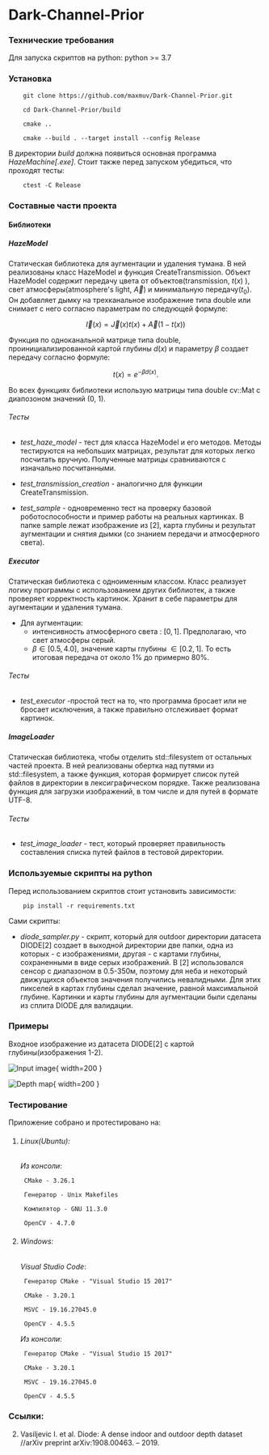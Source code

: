 # Dark-Channel-Prior
### Технические требования

Для запуска скриптов на python:
	python >= 3.7
	
### Установка

```console
    git clone https://github.com/maxmuv/Dark-Channel-Prior.git
    
    cd Dark-Channel-Prior/build

    cmake ..

    cmake --build . --target install --config Release
```

В директории *build* должна появиться основная программа *HazeMachine[.exe]*. Стоит также перед запуском убедиться, что проходят тесты:

```console
    ctest -C Release
```

### Составные части проекта
#### Библиотеки
##### HazeModel
Статическая библиотека для аугментации и удаления тумана. В ней реализованы класс HazeModel и функция CreateTransmission. Объект HazeModel содержит передачу цвета от объектов(transmission, $t(x)$ ), свет атмосферы(atmosphere's light, $\vec{A}$) и минимальную передачу($t_0$). Он добавляет дымку на трехканальное изображение типа double или снимает с него согласно параметрам по следующей формуле:

$$\vec{I}(x) = \vec{J}(x) t(x) + \vec{A}(1 - t(x))$$  

Функция по одноканальной матрице типа double, проинициализированной картой глубины $d(x)$ и параметру $\beta$ создает передачу согласно формуле:

$$t(x) = e^{-\beta d(x)}.$$

Во всех функциях библиотеки использую матрицы типа double cv::Mat с диапозоном значений (0, 1).

###### Тесты
* *test_haze_model* - тест для класса HazeModel и его методов. Методы тестируются на небольших матрицах, результат для которых легко посчитать вручную. Полученные матрицы сравниваются с изначально посчитанными.

* *test_transmission_creation* - аналогично для функции CreateTransmission.

* *test_sample* - одновременно тест на проверку базовой роботоспособности и пример работы на реальных картинках. В папке sample лежат изображение из [2], карта глубины и результат аугментации и снятия дымки (со знанием передачи и атмосферного света). 

##### Executor
Статическая библиотека с одноименным классом. Класс реализует логику программы с использованием других библиотек, а также проверяет корректность картинок. Хранит в себе параметры для аугментации и удаления тумана.

* Для аугментации:
    + интенсивность атмосферного света : $[0, 1]$. Предполагаю, что свет атмосферы серый.
    + $\beta \in [0.5, 4.0]$, значение карты глубины $\in [0.2, 1]$. То есть итоговая передача от около 1% до примерно 80%.

###### Тесты
* *test_executor* -простой тест на то, что программа бросает или не бросает исключения, а также правильно отслеживает формат картинок.

##### ImageLoader
Статическая библиотека, чтобы отделить std::filesystem от остальных частей проекта. В ней реализованы обертка над путями из std::filesystem, а также функция, которая формирует список путей файлов в директории в лексиграфическом порядке. Также реализована функция для загрузки изображений, в том числе и для путей в формате UTF-8. 

###### Тесты
* *test_image_loader* - тест, который проверяет правильность составления списка путей файлов в тестовой директории. 


### Используемые скрипты на python

Перед использованием скриптов стоит установить зависимости:

```console
    pip install -r requirements.txt
```

Сами скрипты:

* *diode_sampler.py* - скрипт, который для outdoor директории датасета DIODE[2] создает в выходной директории две папки, одна из которых - с изображениями, другая - с картами глубины, сохраненными в виде серых изображений. В [2] использовался сенсор с диапазоном в 0.5-350м, поэтому для неба и некоторый движущихся объектов значения получились невалидными. Для этих пикселей в картах глубины сделал значение, равной максимальной глубине. Картинки и карты глубины для аугментации были сделаны из сплита DIODE для валидации.

### Примеры 
Входное изображение из датасета DIODE[2] c картой глубины(изображения 1-2).

![Input image](result_pdf/00022_00193_outdoor_000_000.png){ width=200 }

![Depth map](result_pdf/00022_00193_outdoor_000_000(1).png){ width=200 }

### Тестирование

Приложение собрано и протестировано на:

1. ###### Linux(Ubuntu):

    *Из консоли*:

        CMake - 3.26.1

        Генератор - Unix Makefiles

        Компилятор - GNU 11.3.0

        OpenCV - 4.7.0

2. ###### Windows:

    *Visual Studio Code*:

        Генератор CMake - "Visual Studio 15 2017"

        CMake - 3.20.1

        MSVC - 19.16.27045.0

        OpenCV - 4.5.5

    *Из консоли*:

        Генератор CMake - "Visual Studio 15 2017"

        CMake - 3.20.1

        MSVC - 19.16.27045.0

        OpenCV - 4.5.5

### Ссылки:

2. Vasiljevic I. et al. Diode: A dense indoor and outdoor depth dataset //arXiv preprint arXiv:1908.00463. – 2019.